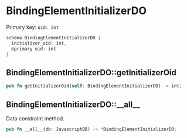 # BindingElementInitializerDO

Primary key: `oid: int`

```rust
schema BindingElementInitializerDO {
  initializer_oid: int,
  @primary oid: int
}
```
## BindingElementInitializerDO::getInitializerOid

```rust
pub fn getInitializerOid(self: BindingElementInitializerDO) -> int;
```
## BindingElementInitializerDO::\_\_all\_\_

Data constraint method.

```rust
pub fn __all__(db: JavascriptDB) -> *BindingElementInitializerDO;
```
